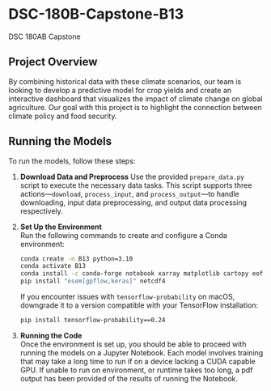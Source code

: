 # DSC-180B-Capstone-B13
DSC 180AB Capstone 


## Project Overview

By combining historical data with these climate scenarios, our team is looking to develop a predictive model for crop yields and create an interactive dashboard that visualizes the impact of climate change on global agriculture. Our goal with this project is to highlight the connection between climate policy and food security. 


## Running the Models

To run the models, follow these steps:

1. **Download Data and Preprocess**
   Use the provided `prepare_data.py` script to execute the necessary data tasks. This script supports three actions—`download`, `process_input`, and `process_output`—to handle downloading, input data preprocessing, and output data processing respectively.

2. **Set Up the Environment**  
   Run the following commands to create and configure a Conda environment:

   ```bash
   conda create -n B13 python=3.10
   conda activate B13
   conda install -c conda-forge notebook xarray matplotlib cartopy eofs scikit-learn
   pip install "esem[gpflow,keras]" netcdf4
   ```

    If you encounter issues with `tensorflow-probability` on macOS, downgrade it to a version compatible with your TensorFlow installation:

    ```bash
    pip install tensorflow-probability==0.24
    ```

3. **Running the Code** \
   Once the environment is set up, you should be able to proceed with running the models on a Jupyter Notebook. Each model involves
   training that may take a long time to run if on a device lacking a CUDA capable GPU. If unable to run on environment, or runtime takes
   too long, a pdf output has been provided of the results of running the Notebook. 

